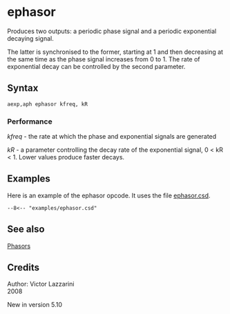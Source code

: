 <!--
id:ephasor
category:Signal Generators:Phasors
-->
# ephasor
Produces two outputs: a periodic phase signal and a periodic exponential decaying signal.

The latter is synchronised to the former, starting at 1 and then decreasing at the same time as the phase signal increases from 0 to 1. The rate of exponential decay can be controlled by the second parameter.

## Syntax
``` csound-orc
aexp,aph ephasor kfreq, kR
```

### Performance

_kfreq_ - the rate at which the phase and exponential signals are generated

_kR_ - a parameter controlling the decay rate of the exponential signal, 0 &lt; kR &lt; 1. Lower values produce faster decays.

## Examples

Here is an example of the ephasor opcode. It uses the file [ephasor.csd](../../examples/ephasor.csd).

``` csound-orc title="Example of the ephasor opcode." linenums="1"
--8<-- "examples/ephasor.csd"
```

## See also

[Phasors](../../siggen/phasors)

## Credits

Author: Victor Lazzarini<br>
2008<br>

New in version 5.10
